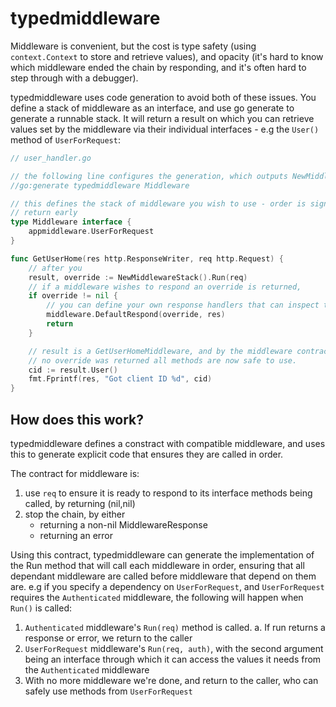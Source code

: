 # typedmiddleware

Middleware is convenient, but the cost is type safety (using `context.Context` to store and retrieve values), and opacity (it's hard to know which middleware ended the chain by responding, and it's often hard to step through with a debugger).

typedmiddleware uses code generation to avoid both of these issues. You define a stack of middleware as an interface, and use go generate to generate a runnable stack. It will return a result on which you can retrieve values set by the middleware via their individual interfaces - e.g the `User()` method of `UserForRequest`:


```go
// user_handler.go

// the following line configures the generation, which outputs NewMiddlewareStack and its implementation
//go:generate typedmiddleware Middleware

// this defines the stack of middleware you wish to use - order is significant, as middleware can
// return early
type Middleware interface {
	appmiddleware.UserForRequest
}

func GetUserHome(res http.ResponseWriter, req http.Request) {
    // after you 
	result, override := NewMiddlewareStack().Run(req)
	// if a middleware wishes to respond an override is returned,
	if override != nil {
        // you can define your own response handlers that can inspect the response struct
		middleware.DefaultRespond(override, res)
		return
	}

    // result is a GetUserHomeMiddleware, and by the middleware contract (see below), if 
    // no override was returned all methods are now safe to use.
	cid := result.User()
	fmt.Fprintf(res, "Got client ID %d", cid)
}
```

## How does this work?

typedmiddleware defines a constract with compatible middleware, and uses this to generate explicit code that ensures they are called in order.

The contract for middleware is:
1. use `req` to ensure it is ready to respond to its interface methods being called, by returning (nil,nil)
2. stop the chain, by either
    - returning a non-nil MiddlewareResponse
    - returning an error
    
Using this contract, typedmiddleware can generate the implementation of the Run method that will call each middleware in order, ensuring that all dependant middleware are called before middleware that depend on them are. e.g if you specify a dependency on `UserForRequest`, and `UserForRequest` requires the `Authenticated` middleware, the following will happen when `Run()` is called:

1. `Authenticated` middleware's `Run(req)` method is called. 
    a. If run returns a response or error, we return to the caller
2. `UserForRequest` middleware's `Run(req, auth)`, with the second argument being an interface through which it can access the values it needs from the `Authenticated` middleware
3. With no more middleware we're done, and return to the caller, who can safely use methods from `UserForRequest`

